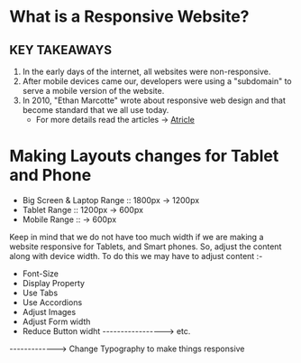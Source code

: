 # What is a Responsive Website?

## KEY TAKEAWAYS

1. In the early days of the internet, all websites were non-responsive.
2. After mobile devices came our, developers were using a "subdomain" to serve a mobile version of the website.
3. In 2010, "Ethan Marcotte" wrote about responsive web design and that become standard that we all use today.
   - For more details read the articles -> [Atricle](https://alistapart.com/article/responsive-web-design/)

# Making Layouts changes for Tablet and Phone

- Big Screen & Laptop Range :: 1800px -> 1200px
- Tablet Range :: 1200px -> 600px
- Mobile Range :: -> 600px

Keep in mind that we do not have too much width if we are making a website responsive for Tablets, and Smart phones. So, adjust the content along with device width. To do this we may have to adjust content :-

- Font-Size
- Display Property
- Use Tabs
- Use Accordions
- Adjust Images
- Adjust Form width
- Reduce Button widht
  -----------------> etc.

-------------> Change Typography to make things responsive
